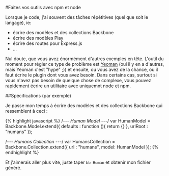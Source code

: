 #Faites vos outils avec npm et node

Lorsque je code, j'ai souvent des tâches répétitives (quel que soit le langage), ie: 

- écrire des modèles et des collections Backbone
- écrire des modèles Play
- écrire des routes pour Express.js
- ...

Nul doute, que vous avez énormément d'autres exemples en tête. L'outil du moment pour régler ce type de problème est [Yeoman](http://yeoman.io/) (oui il y en a d'autres, mais Yeoman c'est "hype" ;)) et ensuite, ou vous avez de la chance, ou il faut écrire le plugin dont vous avez besoin. Dans certains cas, surtout si vous n'avez pas besoin de quelque chose de complexe, vous pouvez rapidement écrire un utilitaire avec uniquemnt node et npm.

##Spécifications (par exemple)

Je passe mon temps à écrire des modèles et des collections Backbone qui ressemblent à ceci :

{% highlight javascript %}
/*--- Human Model ---*/
var HumanModel = Backbone.Model.extend({
    defaults : function (){
      return {}
    },
    urlRoot : "humans"
});

/*--- Humans Collection ---*/
var HumansCollection = Backbone.Collection.extend({
  url : "humans",
  model: HumanModel
});
{% endhighlight %}

Et j'aimerais aller plus vite, juste taper `bb Human` et obtenir mon fichier généré.